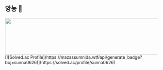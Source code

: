 ## 앙뇽 👋

<a href="https://github.com/devxb/gitanimals">
  <img src="https://render.gitanimals.org/lines/{SUN-AAA}?pet-id=1" width="1000" height="120"/>
</a>
[![Solved.ac Profile](https://mazassumnida.wtf/api/generate_badge?boj=sunna0626)](https://solved.ac/profile/sunna0626)



